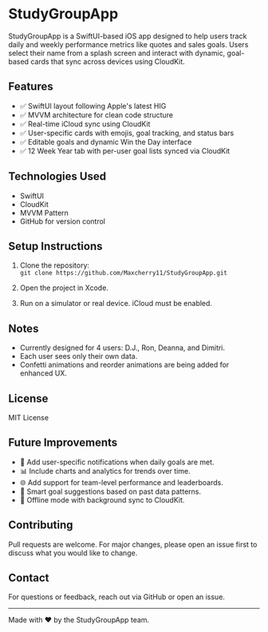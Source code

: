 # StudyGroupApp

StudyGroupApp is a SwiftUI-based iOS app designed to help users track daily and weekly performance metrics like quotes and sales goals. Users select their name from a splash screen and interact with dynamic, goal-based cards that sync across devices using CloudKit.

## Features

- ✅ SwiftUI layout following Apple's latest HIG
- ✅ MVVM architecture for clean code structure
- ✅ Real-time iCloud sync using CloudKit
- ✅ User-specific cards with emojis, goal tracking, and status bars
- ✅ Editable goals and dynamic Win the Day interface
- ✅ 12 Week Year tab with per-user goal lists synced via CloudKit

## Technologies Used

- SwiftUI
- CloudKit
- MVVM Pattern
- GitHub for version control

## Setup Instructions

1. Clone the repository:  
   `git clone https://github.com/Maxcherry11/StudyGroupApp.git`

2. Open the project in Xcode.

3. Run on a simulator or real device. iCloud must be enabled.

## Notes

- Currently designed for 4 users: D.J., Ron, Deanna, and Dimitri.
- Each user sees only their own data.
- Confetti animations and reorder animations are being added for enhanced UX.

## License

MIT License

## Future Improvements

- 🧠 Add user-specific notifications when daily goals are met.
- 📊 Include charts and analytics for trends over time.
- 🌐 Add support for team-level performance and leaderboards.
- 🎯 Smart goal suggestions based on past data patterns.
- 💾 Offline mode with background sync to CloudKit.

## Contributing

Pull requests are welcome. For major changes, please open an issue first to discuss what you would like to change.

## Contact

For questions or feedback, reach out via GitHub or open an issue.

---
Made with ❤️ by the StudyGroupApp team.
